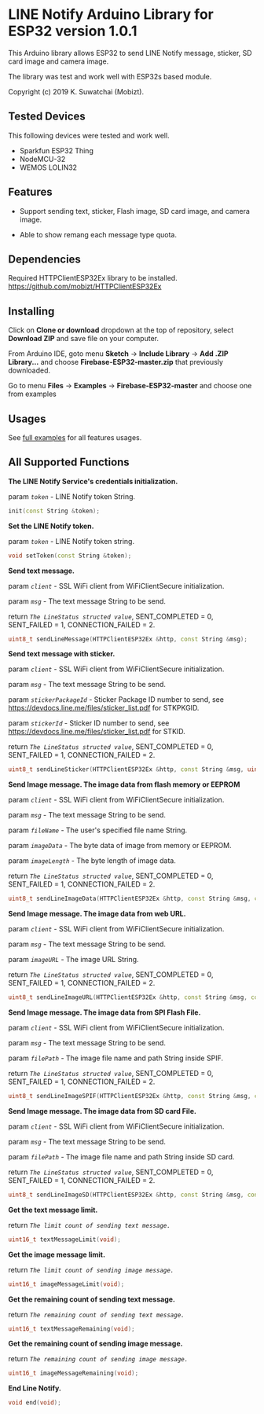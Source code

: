 # LINE Notify Arduino Library for ESP32 version 1.0.1

This Arduino library allows ESP32 to send LINE Notify message, sticker, SD card image and camera image.

The library was test and work well with ESP32s based module.

Copyright (c) 2019 K. Suwatchai (Mobizt).


## Tested Devices

This following devices were tested and work well.

 * Sparkfun ESP32 Thing
 * NodeMCU-32
 * WEMOS LOLIN32


 
## Features

* Support sending text, sticker, Flash image, SD card image, and camera image.

* Able to show remang each message type quota.


## Dependencies

Required HTTPClientESP32Ex library to be installed. https://github.com/mobizt/HTTPClientESP32Ex



## Installing


Click on **Clone or download** dropdown at the top of repository, select **Download ZIP** and save file on your computer.

From Arduino IDE, goto menu **Sketch** -> **Include Library** -> **Add .ZIP Library...** and choose **Firebase-ESP32-master.zip** that previously downloaded.

Go to menu **Files** -> **Examples** -> **Firebase-ESP32-master** and choose one from examples



## Usages


See [full examples](https://github.com/mobizt/Line-Notify-ESP32/tree/master/examples) for all features usages.



## All Supported Functions


**The LINE Notify Service's credentials initialization.**

param *`token`* - LINE Notify token String.

```C++
init(const String &token);
```


   
    

**Set the LINE Notify token.**

param *`token`* - LINE Notify token string.

```C++
void setToken(const String &token);
```




**Send text message.**
   
param *`client`* - SSL WiFi client from WiFiClientSecure initialization.

param *`msg`* - The text message String to be send.
    
return *`The LineStatus structed value`*, SENT_COMPLETED = 0, SENT_FAILED = 1, CONNECTION_FAILED = 2.

```C++
uint8_t sendLineMessage(HTTPClientESP32Ex &http, const String &msg);
```




**Send text message with sticker.**

param *`client`* - SSL WiFi client from WiFiClientSecure initialization.

param *`msg`* - The text message String to be send.

param *`stickerPackageId`* - Sticker Package ID number to send, see https://devdocs.line.me/files/sticker_list.pdf for STKPKGID.

param *`stickerId`* - Sticker ID number to send, see https://devdocs.line.me/files/sticker_list.pdf for STKID.

return *`The LineStatus structed value`*, SENT_COMPLETED = 0, SENT_FAILED = 1, CONNECTION_FAILED = 2.

```C++
uint8_t sendLineSticker(HTTPClientESP32Ex &http, const String &msg, uint16_t stickerPackageId, uint16_t stickerId);
```




**Send Image message. The image data from flash memory or EEPROM**

param *`client`* - SSL WiFi client from WiFiClientSecure initialization.

param *`msg`* - The text message String to be send.

param *`fileName`* - The user's specified file name String.

param *`imageData`* - The byte data of image from memory or EEPROM.

param *`imageLength`* - The byte length of image data.

return *`The LineStatus structed value`*, SENT_COMPLETED = 0, SENT_FAILED = 1, CONNECTION_FAILED = 2.

```C++
uint8_t sendLineImageData(HTTPClientESP32Ex &http, const String &msg, const String &fileName, const uint8_t *imageData, size_t imageLength);
```




**Send Image message. The image data from web URL.**

param *`client`* - SSL WiFi client from WiFiClientSecure initialization.

param *`msg`* - The text message String to be send.

param *`imageURL`* - The image URL String.

return *`The LineStatus structed value`*, SENT_COMPLETED = 0, SENT_FAILED = 1, CONNECTION_FAILED = 2.

```C++
uint8_t sendLineImageURL(HTTPClientESP32Ex &http, const String &msg, const String &imageURL);
```




**Send Image message. The image data from SPI Flash File.**

param *`client`* - SSL WiFi client from WiFiClientSecure initialization.

param *`msg`* - The text message String to be send.

param *`filePath`* - The image file name and path String inside SPIF.

return *`The LineStatus structed value`*, SENT_COMPLETED = 0, SENT_FAILED = 1, CONNECTION_FAILED = 2.

```C++
uint8_t sendLineImageSPIF(HTTPClientESP32Ex &http, const String &msg, const String &filePath);
```




**Send Image message. The image data from SD card File.**

param *`client`* - SSL WiFi client from WiFiClientSecure initialization.

param *`msg`* - The text message String to be send.

param *`filePath`* - The image file name and path String inside SD card.

return *`The LineStatus structed value`*, SENT_COMPLETED = 0, SENT_FAILED = 1, CONNECTION_FAILED = 2.

```C++
uint8_t sendLineImageSD(HTTPClientESP32Ex &http, const String &msg, const String &filePath);
```




**Get the text message limit.**

return *`The limit count of sending text message.`*

```C++
uint16_t textMessageLimit(void);
```




**Get the image message limit.**

return *`The limit count of sending image message.`*

```C++
uint16_t imageMessageLimit(void);
```




**Get the remaining count of sending text message.**

return *`The remaining count of sending text message.`*

```C++
uint16_t textMessageRemaining(void);
```




**Get the remaining count of sending image message.**

return *`The remaining count of sending image message.`*

```C++
uint16_t imageMessageRemaining(void);
```



**End Line Notify.**

```C++
void end(void);
```

